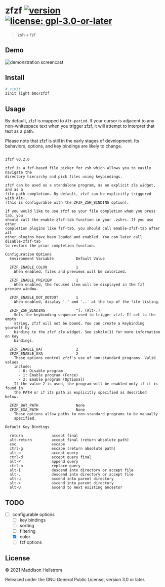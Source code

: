 # zfzf [![version](https://img.shields.io/github/v/tag/b0o/zfzf?style=flat&color=yellow&label=version&sort=semver)](https://github.com/b0o/zfzf/releases) [![license: gpl-3.0-or-later](https://img.shields.io/github/license/b0o/zfzf?style=flat&color=green)](https://opensource.org/licenses/GPL-3.0)

> zsh + fzf

## Demo

![demonstration screencast](./assets/demo-01.gif)

## Install

```zsh
# zinit
zinit light b0o/zfzf
```

## Usage

By default, zfzf is mapped to `Alt-period`. If your cursor is adjacent to any
non-whitespace text when you trigger zfzf, it will attempt to interpret that
text as a path.

Please note that zfzf is still in the early stages of development. Its
behaviors, options, and key bindings are likely to change.

<!-- USAGE -->

```

zfzf v0.2.0

zfzf is a fzf-based file picker for zsh which allows you to easily navigate the
directory hierarchy and pick files using keybindings.

zfzf can be used as a standalone program, as an explicit zle widget, and as a
file path completion. By default, zfzf can be explicitly triggered with Alt-.
(this is configurable with the ZFZF_ZSH_BINDING option).

If you would like to use zfzf as your file completion when you press tab, you
should call the enable-zfzf-tab function in your .zshrc. If you use other
completion plugins like fzf-tab, you should call enable-zfzf-tab after all
other plugins have been loaded and enabled. You can later call disable-zfzf-tab
to restore the prior completion function.

Configuration Options
  Environment Variable          Default Value

  ZFZF_ENABLE_COLOR             1
    When enabled, files and previews will be colorized.

  ZFZF_ENABLE_PREVIEW           1
    When enabled, the focused item will be displayed in the fzf preview window.

  ZFZF_ENABLE_DOT_DOTDOT        1
    When enabled, display '.' and '..' at the top of the file listing.

  ZFZF_ZSH_BINDING              ^[. (Alt-.)
    Sets the keybinding sequence used to trigger zfzf. If set to the empty
    string, zfzf will not be bound. You can create a keybinding yourself by
    binding to the zfzf zle widget. See zshzle(1) for more information on key
    bindings.

  ZFZF_ENABLE_BAT               2
  ZFZF_ENABLE_EXA               2
    These options control zfzf's use of non-standard programs. Valid values
    include:
      - 0: Disable program
      - 1: Enable program (Force)
      - 2: Enable program (Optional)
    If the value 2 is used, the program will be enabled only if it is found in
    the PATH or if its path is explicitly specified as described below.

  ZFZF_BAT_PATH                 None
  ZFZF_EXA_PATH                 None
    These options allow paths to non-standard programs to be manually
    specified.

Default Key Bindings

  return             accept final
  alt-return         accept final (return absolute path)
  esc                escape
  ctrl-g             escape (return absolute path)
  alt-o              accept query
  ctrl-d             accept query final
  alt-P              append query
  ctrl-o             replace query
  alt-i              descend into directory or accept file
  alt-.              descend into directory or accept file
  alt-u              ascend into parent directory
  alt->              ascend into parent directory
  alt-U              ascend to next existing ancestor

```

<!-- /USAGE -->

## TODO

- [ ] configurable options
  - [ ] key bindings
  - [ ] sorting
  - [ ] filtering
  - [x] color
  - [ ] fzf options

## License

<!-- LICENSE -->

&copy; 2021 Maddison Hellstrom

Released under the GNU General Public License, version 3.0 or later.

<!-- /LICENSE -->
